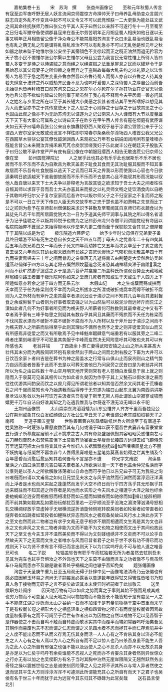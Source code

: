 <!-- { "loadSidebar": true } -->
　　嘉祐集巻十五
　　宋　苏洵　撰
　　张益州画像记
　　至和元年秋蜀人传言有寇至边军夜呼野无居人妖言流闻京师震惊方命择帅天子曰毋养乱毋助变众言朋兴朕志自定外乱不作变且中起不可以文令又不可以武竞惟朕一二大吏孰为能处兹文武之间其命往抚朕师乃惟曰张公方平其人天子曰然公以亲辞不可遂行冬十一月至蜀至之日归屯军撤守备使谓郡县寇来在吾无尔劳苦明年正月朔旦蜀人相庆如他日遂以无事又明年正月相告留公像于净众寺公不能禁眉阳苏洵言于众曰未乱易治也旣乱易治也有乱之萌无乱之形是谓将乱将乱难治不可以有乱急亦不可以无乱弛是惟元年之秋如器之欹未坠于地惟尔张公安坐于其旁顔色不变徐起而正之旣正油然而退无矜容为天子牧小民不倦惟尔张公尔繄以生惟尔父母且公尝为我言民无常性惟上所待人皆曰蜀人多变于是待之以待盗贼之意而绳之以绳盗贼之法重足屏息之民而以碪斧令于是民始忍以其父母妻子之所仰赖之身而弃之于盗贼故毎毎大乱夫约之以礼驱之以法惟蜀人为易至于急之而生变虽齐鲁亦然吾以齐鲁待蜀人而蜀人亦自以齐鲁之人待其身若夫肆意于法律之外以威劫齐民吾不忍为也呜呼爱蜀人之深待蜀人之厚自公而前吾未始见也皆再拜稽首曰然苏洵又曰公之恩在尔心尔死在尔子孙其功业在史官无以像为也且公意不欲如何皆曰公则何事于斯虽然于我心有不释焉今夫平居闻一善必问其人之姓名与乡里之所在以至于其长短大小美恶之状甚者或诘其平生所嗜好以想见其为人而史官亦书之于其传意使天下之人思之于心则存之于目存之于目故其思之于心也固由此观之像亦不为无助苏洵无以诘遂为之记公南京人为人慷慨有大节以度量雄天下天下有大事公可属系之以诗曰天子在祚岁在甲午西人传言有寇在垣庭有武臣谋夫如云天子曰嘻命我张公公来自东旗纛舒舒西人聚观于巷于涂谓公曁曁公来于于公谓西人安尔室家无敢或讹讹言不祥徃即尔常春尔条桑秋尔涤场西人稽首公我父兄公在西囿草木骈骈公宴其僚伐鼓渊渊西人来观祝公万年有女娟娟闺闼闲闲有童哇哇亦旣能言昔公未来期汝弃捐禾麻芃芃仓庾崇崇嗟我妇子乐此嵗丰公在朝廷天子股肱天子曰归公敢不承作堂严严有庑有庭公像在中朝服冠缨西人相告无敢逸荒公归京师公像在堂
　　彭州圆觉禅院记
　　人之居乎此也其必有乐乎此也居斯乐不乐不居也居而不乐不乐而不去为自欺且为欺天盖君子耻食其食而无其功耻服其服而不知其事故居而不乐吾有吐食脱服以逃天下之讥而已耳天之畀我以形而使我以心驭也今日欲适秦明日欲适越天下谁我御故居而不乐不乐而不去是其心且不能驭其形而况能以驭他人哉自唐以来天下士大夫争以排释老为言故其徒之欲求知于吾士大夫之间者徃徃自叛其师以求容于吾而吾士大夫亦喜其来而接之以礼灵师文畅之徒饮酒食肉以自絶于其敎呜呼归尔父子复尔室家而后吾许尔以叛尔师父子之不归室家之不复而师之叛是不可以一日立于天下传曰人臣无外交故季布之忠于楚也虽不如萧韩之先觉而比丁公之贰则为愈予在京师彭州僧保聪来求识予甚勤及至蜀闻其自京师归布衣蔬食以为其徒先凡若干年而所居圆觉院大治一日为予道其先师平润事与其院之所以得名者请予为记予佳聪之不以叛其师悦予也故为之记曰彭州龙兴寺僧平润讲圆觉经有竒因以名院院始弊不葺润之来始得隙地以作堂宇凡更二僧而至于保聪聪又合其邻之僧屋若干于其院以成是为记
　　极乐院造六菩萨记
　　始予少年时父母俱存兄弟妻子备具终日嬉游不知有死生之悲自长女之天不四五年而丁母夫人之忧盖年二十有四矣其后五年而丧兄希白又一年而长子死又四年而幼姊亡又五年而次女卒至于丁亥之嵗先君去世又六年而失其幼女服未旣而有长姊之丧悲忧惨怆之气郁积而未散盖年四十有九而丧妻焉嗟夫三十年之间而骨肉之亲零落无几逝将南去由荆楚走大梁然后访吴越适燕赵徜徉于四方以忘其老将去慨然顾坟墓追念死者恐其魂神精爽滞于幽隂漠之间而不获旷然游乎逍遥之乡于是造六菩萨幷龛座二所盖释氏所谓观音势至天藏地藏觧寃结引路王者置于极乐院阿弥如来之堂庶几死者有知或生于天或生于人四方上下所适如意亦若余之游于四方而无系云尔
　　木假山记
　　木之生或蘖而殇或拱而夭幸而至于任为栋梁则伐不幸而为风之所拔水之所漂或破折或腐幸而得不破折不腐则为人之所材而有斧斤之患其最幸者漂沉汩没于湍沙之间不知其几百年而其激射齧食之余或髣髴于山者则为好事者取去强之以为山然后可以脱泥沙而远斧斤而荒江之濆如此者几何不为好事者所见而为樵夫野人所薪者何可胜数则其最幸者之中又有不幸者焉予家有三峰予每思之则疑其有数存乎其间且其蘖而不殇拱而不夭任为栋梁而不伐风拔水漂而不破折不腐不破折不腐而不为人所材以及于斧斤出于湍沙之间而不为樵夫野人之所薪而后得至乎此则其理似不偶然也然予之爱之则非徒爱其似山而又有所感焉非徒爱之而又有所敬焉予见中峰魁岸踞肆意气端重若有以服其旁之二峰二峰者庄栗刻峭凛乎不可犯虽其势服于中峰而岌然决无阿附意吁其可敬也夫其可以有所感也夫
　　老翁井铭
　　丁酉歳余卜葬亡妻得武阳安镇之山山之所从来甚髙大壮伟其末分而为两股囘转环抱有泉坌然出于两山之间而北附右股之下畜为大井可以日饮百余家卜者曰吉是在葬书为神之居盖水之行常与山俱山止而泉冽则山之精气势力自远而至者皆畜于此而不去是以可葬无害他日乃问泉旁之民皆曰是为老翁井问其所以为名之由曰徃数十年山空月明天地开霁则常有老人苍顔白发偃息于泉上就之则隐而入于泉莫可见盖其相传以为如此者久矣因为作亭于其上又甃石以御水潦之暴而徃徃优游其间酌泉而饮之以庶几得见所谓老翁者以知其信否然余又闵其老于荒榛岩石之间千嵗而莫知也今乃始遇我而后得传于无穷遂为铭曰山起东北翼为南西涓涓斯泉坌溢以弥敛以为井可饮万夫汲者告吾有叟于斯里无斯人将此谓谁山空寂寥或啸而嬉更千万年自洁自好谁其知之乃讫遇我惟我与尔将遂不泯无溢无竭以永千祀
　　王荆州画像赞
　　太山崇崇东海滔滔蟠为山东公惟齐人齐方千里而吾独见公公在荆州或象其仪白发红顔谓公方壮公生辛丑天子之老谁谓公老其威桓桓镇天子之南邦
　　吴道子画五星赞
　　世称善画曹兴张繇墙破纸烂兵火所烧至于有唐道子姓吴独称一时蔑张与曹厯嵗数百其有几何或镵于碑以获不磨吾世贫窭非有富豪堂堂五行道子所摹嵗星居前不武不挑求之古人其有帝尧盛服佩劒其容昭昭荧惑惟南左弓右刀赫烈奋怒木石焚焦震怛下土莫敢有骄崔崔土星瘦而长腰四方远游去如飞飇倏忽万里远莫可招太白惟将宜其壮夫今惟妇人长裾飘飘抱抚四如声嘈嘈辰星北方不丽不妖执笔与纸凝然不嚣妆非今人唇傅黑膏唯是五星笔势莫髙昔始得之烂其生绡及今百年墨昏而消愈后愈远知其若何吾苟不言是亦不遭
　　仲兄字文甫説
　　洵读易至涣之六四曰涣其羣元吉曰嗟夫羣者圣人所欲涣以混一天下者也盖余仲兄名涣而字公羣则是以圣人之所欲解散涤荡者以自命也而可乎他日以告兄曰子可无为我易之洵曰唯旣而曰请以文甫易之如何且兄尝见夫水之与风乎油然而行渊然而畱渟洄汪洋满而上浮者是水也而风实起之蓬蓬然而发乎大空不终日而行乎四方荡乎其无形飘乎其远来旣往而不知其迹之所存者是风也而水实形之今夫风水之相遭乎大泽之陂也纡余委虵蜿蜒沦涟安而相推怒而相凌舒而如云蹙而如鳞疾而如驰徐而如揖让旋辟相顾而不前其繁如縠其乱如雾纷纭郁扰百里若一汩乎顺流至乎沧海之濵滂薄汹涌号怒相轧交横绸缪放乎空虚掉乎无垠横流逆折濆旋倾侧宛转胶戾囘者如轮萦者如带直者如燧奔者如焰跳者如鹭投者如鲤殊状异态而风水之极观备矣故曰风行水上涣此亦天下之至文也然而此二物者岂有求乎文哉无意乎相求不期而相遭而文生焉是其为文也非水之文也非风之文也二物者非能为文而不能不为文也物之相使而文出于其间也故此天下之至文也今夫玉非不温然美矣而不得以为文刻镂组绣非不文矣而不可以论乎自然故夫天下之无营而文生之者唯水与风而已昔者君子之处于世不求有功不得已而功成则天下以为贤不求有言不得已而言出则天下以为口实呜呼此不可与他人道之唯吾兄可也
　　名二子説
　　轮辐盖轸皆有职乎车而轼独若无所为者虽然去轼则吾未见其为完车也轼乎吾惧汝之不外饰也天下之车莫不由辙而言车之功者辙不与焉虽然车仆马毙而患亦不及辙是辙者善处乎祸福之间也辙乎吾知免矣
　　题张僊画像
　　洵尝于天圣庚午重九日至玉局观无碍子卦肆中见一画像笔法清奇乃云张僊也有感必应因解玉环易之洵尚无子嗣每旦必露香以告逮数年旣得轼又得辙性皆嗜书乃知真人急于接物而无碍子之言不妄矣故识其本末使异时祈嗣者于此加敬云
　　送吴侯职方赴阙序
　　因天地万物有可以如此之势而寓之于事则其始不强而易成其成也穷万物而不可变圣人见天地之间以物加物而不能皆长不能皆短于是有度见一人之手不能盛江湖之沙砾而太山之谷纳一石而不加浅于是有量见物横于空中首重而末举于是有权衡长短之相形大小之相盛轻重之相抑昂皆物之所自有而度量权衡者因焉故度量权衡家有之而不可阙至于后世有作者出以为因物之自然以成物不足以见吾智于是作器使之不击而自鸣不触而自转虚而欹水实其中而覆半而端如常器呜呼殆矣吾见其朝作而暮废也夫不忍而谓之仁忍而谓之义见踏水者不忍而拯其手而仁存焉见井中之人度不能出忍而不从而义存焉无伤其身而活一人人心有之不肯杀其身以济必不能生之人人心有之有人焉以为人心之所自有而不足以惊人也乃曰杀吾身虽不能生人吾为之此人心之所自有邪强之也强不能以及远使人之心不忍杀人而亦不以无故杀其身是亦足以为仁矣乎呜呼有余矣谁能不忍视人之死而亦不肯妄杀其身者然则异世惊众之行亦无有以加之也吴侯职方有名于当时其胸中泊然无崖岸限隔又无翘然跃然务出奇怪之操以震撼世俗之志是诚使刻厉险薄之人见之将不识其所以与常人异者然使之退而思其平生大方则淳淳浑浑不可遽测此所谓能充其心之所自有而天下之君子也吴侯有名于世三十年而犹于此为远官今其东归其不碌碌为此官矣哉
　　送石昌言使北引
